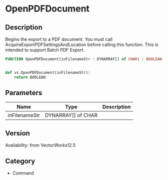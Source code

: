 # OpenPDFDocument

## Description
Begins the export to a PDF document.  You must call AcquireExportPDFSettingsAndLocation before calling this function. This is intended to support Batch PDF Export.

```pascal
FUNCTION OpenPDFDocument(inFilenameStr : DYNARRAY[] of CHAR) : BOOLEAN;
```

```python

def vs.OpenPDFDocument(inFilenameStr):
    return BOOLEAN
```

## Parameters
|Name|Type|Description|
|---|---|---|
|inFilenameStr|DYNARRAY[] of CHAR||

## Version
Availability: from VectorWorks12.5
## Category
* Command

